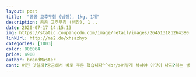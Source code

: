 ```yaml
---
layout: post 
title:  "곰곰 고추무침 (냉장), 1kg, 1개" 
description: 곰곰 고추무침 (냉장), 1 ..
date: 2020-07-17 14:15:13 
img: https://static.coupangcdn.com/image/retail/images/264513181264380-31315488-c724-4b1e-89aa-1f610bbb794c.jpg 
linkUrl: http://me2.do/xhsazhyo 
categories: [1003] 
color: 006064 
price: 4900 
author: brandMaster 
cont: 어떤 맛일까?궁금해서 바로 주문 했습니다^^<br/>어떻게 삭혀야 이맛이 나지?라는 생각이 들어요<br/>가로는 한뼘정도 되고<br/>같은 고추라는 재료니까요<br/>결혼 4년차 16개월 여자아이를 키우는 집입니다.<br/> 요샌 코로나의 여파와 육아로 인해서 집에서 집밥을 해먹는 경우가 많아졌습니다.<br/> 항상 직접 해먹을라고 노력은 하지만 쉽지만은 않네요.<br/> 그래서 반찬 몇가지는 사서 먹기도 하는데요.<br/> 그래서 주문을 했고 직접 먹어본 후기를 구매하시는 분들께 조금이나마 도움을 드리고자 솔직하게 남기도록 하겠습니다.<br/><br/>고추는 중국산 고추에<br/>곰곰 고추무침 비닐 포장을 뜯었는데.<br/>.<br/><br/>곰곰 고추무침은 반찬류이니까<br/>그냥 먹기에 다소 짜다는 느낌이 들기도 하지만,<br/>그냥 보는것과는 다른 수북하게 쌓여 있는 양!!<br/>그래서 구입하게 된 상품이구요.<br/> 전라도 사람이라 그런지 장아찌를 참 좋아하고 어려서부터 즐겨서 먹었던지라 반찬에 장아찌류가 없으면 좀 아쉽더라고요.<br/> 그래서 항상 밥과 장아찌류를 같이 먹곤합니다.<br/> 다른 장아찌류를 구입해보았는데 고추 장아찌가 가장 맛도 좋고 와이프고 좋아해서 또 구입을 했습니다.<br/><br/>그래서 넉넉한 양이니<br/>그리고 맛도 집에서 해주는 맛정도는 아니지만 적당한 간에 고추의 아삭 식감도 살아있고 밥하고 먹기 딱 좋습니다.<br/> 와이프와 같이 밥한그릇씩 뚝딱했네요.<br/> 간만에 고향의 짱아찌맛을 먹어서 기분 좋았구요.<br/> 가성비 깡패상품 추천드려요.<br/><br/>그리고, 고추무침의 양도 놀람이지만<br/>기존에 사먹던 것과 비교 했을때 정말 많아요<br/> 
---
```

 